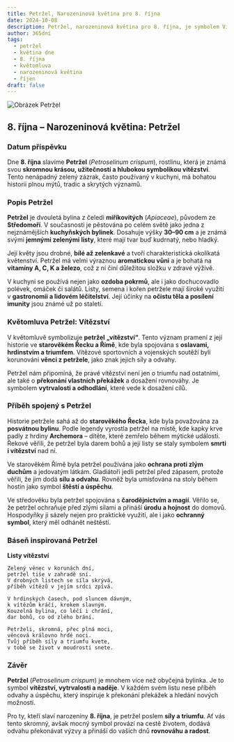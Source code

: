 ```yaml
---
title: Petržel, Narozeninová květina pro 8. října
date: 2024-10-08
description: Petržel, narozeninová květina pro 8. října, je symbolem Vítězství. Objevte její jedinečný význam, fascinující příběhy a poezii, která oslavuje její krásu.
author: 365dní
tags:
  - petržel
  - květina dne
  - 8. října
  - květomluva
  - narozeninová květina
  - říjen
draft: false
---
```


![Obrázek Petržel](https://cdn.pixabay.com/photo/2022/06/05/13/57/cow-parsley-7244120_640.jpg#center)


## 8. října – Narozeninová květina: Petržel

### Datum příspěvku

Dne **8. října** slavíme **Petržel** (_Petroselinum crispum_), rostlinu, která je známá svou **skromnou krásou, užitečností a hlubokou symbolikou vítězství**. Tento nenápadný zelený zázrak, často používaný v kuchyni, má bohatou historii plnou mýtů, tradic a skrytých významů.

### Popis Petržel

**Petržel** je dvouletá bylina z čeledi **miříkovitých** (_Apiaceae_), původem ze **Středomoří**. V současnosti je pěstována po celém světě jako jedna z nejznámějších **kuchyňských bylinek**. Dosahuje výšky **30–90 cm** a je známá svými **jemnými zelenými listy**, které mají tvar buď kudrnatý, nebo hladký.

Její květy jsou drobné, **bílé až zelenkavé** a tvoří charakteristická okolíkatá květenství. Petržel má velmi výraznou **aromatickou vůni** a je bohatá na **vitamíny A, C, K a železo**, což z ní činí důležitou složku v zdravé výživě.

V kuchyni se používá nejen jako **ozdoba pokrmů**, ale i jako dochucovadlo polévek, omáček či salátů. Listy, semena i kořen petržele mají široké využití v **gastronomii a lidovém léčitelství**. Její účinky na **očistu těla a posílení imunity** jsou známé už po staletí.

### Květomluva Petržel: Vítězství

V květomluvě symbolizuje **petržel** **„vítězství“**. Tento význam pramení z její historie ve **starověkém Řecku a Římě**, kde byla spojována s **oslavami, hrdinstvím a triumfem**. Vítězové sportovních a vojenských soutěží byli korunováni **věnci z petržele**, jako znak jejich síly a odvahy.

Petržel nám připomíná, že pravé vítězství není jen o triumfu nad ostatními, ale také o **překonání vlastních překážek** a dosažení rovnováhy. Je symbolem **vytrvalosti a odhodlání**, které vede k dosažení cílů.

### Příběh spojený s Petržel

Historie petržele sahá až do **starověkého Řecka**, kde byla považována za **posvátnou bylinu**. Podle legendy vyrostla petržel na místě, kde kapky krve padly z hrdiny **Archemora** – dítěte, které zemřelo během mýtické události. Řekové věřili, že petržel byla darem bohů a její listy se staly symbolem **smrti i vítězství** nad ní.

Ve starověkém Římě byla petržel používána jako **ochrana proti zlým duchům** a jedovatým látkám. Gladiátoři jedli petržel před zápasem, protože věřili, že jim dodá **sílu a odvahu**. Rovněž byla umísťována na stoly během hostin jako symbol **štěstí a úspěchu**.

Ve středověku byla petržel spojována s **čarodějnictvím a magií**. Věřilo se, že petržel ochraňuje před zlými silami a přináší **úrodu a hojnost** do domovů. Hospodyňky ji sázely nejen pro praktické využití, ale i jako **ochranný symbol**, který měl odhánět neštěstí.

### Báseň inspirovaná Petržel

**Listy vítězství**

```
Zelený věnec v korunách dní,  
petržel tiše v zahradě sní.  
V drobných listech se síla skrývá,  
příběh vítězů v jejím srdci zpívá.  

V hrdinských časech, pod sluncem dávným,  
k vítězům kráčí, krokem slavným.  
Kouzelná bylina, co léčí i chrání,  
dar bohů, co od zlého brání.  

Petrželi, skromná, přec plná moci,  
věncová královno hrdé noci.  
Tvůj příběh síly a triumfu kvete,  
v tobě se život v moudrosti snete.  
```

### Závěr

**Petržel** (_Petroselinum crispum_) je mnohem více než obyčejná bylinka. Je to symbol **vítězství, vytrvalosti a naděje**. V každém svém listu nese příběh odvahy a úspěchu, který inspiruje k překonání překážek a hledání nových možností.

Pro ty, kteří slaví narozeniny **8. října**, je petržel poslem **síly a triumfu**. Ať vás tento skromný, avšak mocný symbol provází na cestě životem, dodává odvahu překonávat výzvy a přináší do vašich dnů **rovnováhu a radost**.